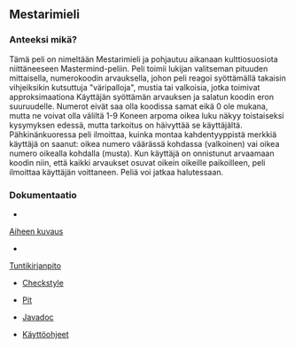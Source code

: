 ## Mestarimieli

### Anteeksi mikä?

Tämä peli on nimeltään Mestarimieli ja pohjautuu aikanaan kulttiosuosiota niittäneeseen Mastermind-peliin. Peli toimii lukijan valitseman pituuden mittaisella, numerokoodin arvauksella, johon peli reagoi syöttämällä takaisin vihjeiksikin kutsuttuja "väripalloja", mustia tai valkoisia, jotka toimivat approksimaationa Käyttäjän syöttämän arvauksen ja salatun koodin eron suuruudelle. Numerot eivät saa olla koodissa samat eikä 0 ole mukana, mutta ne voivat olla väliltä 1-9  Koneen arpoma oikea luku näkyy toistaiseksi kysymyksen edessä, mutta tarkoitus on häivyttää se käyttäjältä. Pähkinänkuoressa peli ilmoittaa, kuinka montaa kahdentyyppistä merkkiä käyttäjä on saanut: oikea numero väärässä kohdassa (valkoinen) vai oikea numero oikealla kohdalla (musta). Kun käyttäjä on onnistunut arvaamaan koodin niin, että kaikki arvaukset osuvat oikein oikeille paikoilleen, peli ilmoittaa käyttäjän voittaneen. Peliä voi jatkaa halutessaan. 

### Dokumentaatio

- <a href="https://github.com/xtabentun/Mestarimieli/blob/master/dokumentaatio/aiheenKuvausJaRakenne.md" title="Title">
Aiheen kuvaus</a>

- <a href="https://github.com/xtabentun/Mestarimieli/blob/master/dokumentaatio/tuntikirjanpito.md" title="Title">
Tuntikirjanpito</a>

- <a href="https://htmlpreview.github.io/?https://github.com/xtabentun/Mestarimieli/blob/master/dokumentaatio/site/checkstyle.html
" title="Title">
Checkstyle</a> 

- <a href="https://htmlpreview.github.io/?https://github.com/xtabentun/Mestarimieli/blob/master/dokumentaatio/pit/201701112000/index.html
" title="Title">
Pit</a> 

- <a href="https://htmlpreview.github.io/?https://github.com/xtabentun/Mestarimieli/blob/master/mestariMieli/target/site/apidocs/index.html
" title="Title">
Javadoc</a> 

- <a href="https://github.com/xtabentun/Mestarimieli/blob/master/dokumentaatio/kaeyttoeohjeet.md
" title="Title">
Käyttöohjeet</a>
